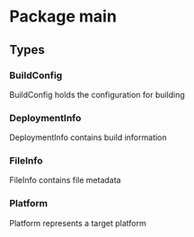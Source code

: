 # Package main

## Types

### BuildConfig

BuildConfig holds the configuration for building


### DeploymentInfo

DeploymentInfo contains build information


### FileInfo

FileInfo contains file metadata


### Platform

Platform represents a target platform


